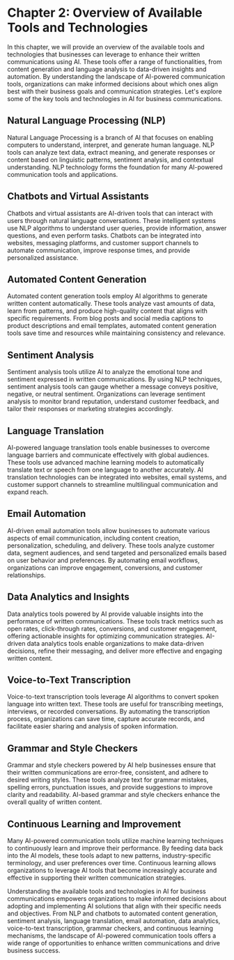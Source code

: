 Chapter 2: Overview of Available Tools and Technologies
=======================================================

In this chapter, we will provide an overview of the available tools and technologies that businesses can leverage to enhance their written communications using AI. These tools offer a range of functionalities, from content generation and language analysis to data-driven insights and automation. By understanding the landscape of AI-powered communication tools, organizations can make informed decisions about which ones align best with their business goals and communication strategies. Let's explore some of the key tools and technologies in AI for business communications.

Natural Language Processing (NLP)
---------------------------------

Natural Language Processing is a branch of AI that focuses on enabling computers to understand, interpret, and generate human language. NLP tools can analyze text data, extract meaning, and generate responses or content based on linguistic patterns, sentiment analysis, and contextual understanding. NLP technology forms the foundation for many AI-powered communication tools and applications.

Chatbots and Virtual Assistants
-------------------------------

Chatbots and virtual assistants are AI-driven tools that can interact with users through natural language conversations. These intelligent systems use NLP algorithms to understand user queries, provide information, answer questions, and even perform tasks. Chatbots can be integrated into websites, messaging platforms, and customer support channels to automate communication, improve response times, and provide personalized assistance.

Automated Content Generation
----------------------------

Automated content generation tools employ AI algorithms to generate written content automatically. These tools analyze vast amounts of data, learn from patterns, and produce high-quality content that aligns with specific requirements. From blog posts and social media captions to product descriptions and email templates, automated content generation tools save time and resources while maintaining consistency and relevance.

Sentiment Analysis
------------------

Sentiment analysis tools utilize AI to analyze the emotional tone and sentiment expressed in written communications. By using NLP techniques, sentiment analysis tools can gauge whether a message conveys positive, negative, or neutral sentiment. Organizations can leverage sentiment analysis to monitor brand reputation, understand customer feedback, and tailor their responses or marketing strategies accordingly.

Language Translation
--------------------

AI-powered language translation tools enable businesses to overcome language barriers and communicate effectively with global audiences. These tools use advanced machine learning models to automatically translate text or speech from one language to another accurately. AI translation technologies can be integrated into websites, email systems, and customer support channels to streamline multilingual communication and expand reach.

Email Automation
----------------

AI-driven email automation tools allow businesses to automate various aspects of email communication, including content creation, personalization, scheduling, and delivery. These tools analyze customer data, segment audiences, and send targeted and personalized emails based on user behavior and preferences. By automating email workflows, organizations can improve engagement, conversions, and customer relationships.

Data Analytics and Insights
---------------------------

Data analytics tools powered by AI provide valuable insights into the performance of written communications. These tools track metrics such as open rates, click-through rates, conversions, and customer engagement, offering actionable insights for optimizing communication strategies. AI-driven data analytics tools enable organizations to make data-driven decisions, refine their messaging, and deliver more effective and engaging written content.

Voice-to-Text Transcription
---------------------------

Voice-to-text transcription tools leverage AI algorithms to convert spoken language into written text. These tools are useful for transcribing meetings, interviews, or recorded conversations. By automating the transcription process, organizations can save time, capture accurate records, and facilitate easier sharing and analysis of spoken information.

Grammar and Style Checkers
--------------------------

Grammar and style checkers powered by AI help businesses ensure that their written communications are error-free, consistent, and adhere to desired writing styles. These tools analyze text for grammar mistakes, spelling errors, punctuation issues, and provide suggestions to improve clarity and readability. AI-based grammar and style checkers enhance the overall quality of written content.

Continuous Learning and Improvement
-----------------------------------

Many AI-powered communication tools utilize machine learning techniques to continuously learn and improve their performance. By feeding data back into the AI models, these tools adapt to new patterns, industry-specific terminology, and user preferences over time. Continuous learning allows organizations to leverage AI tools that become increasingly accurate and effective in supporting their written communication strategies.

Understanding the available tools and technologies in AI for business communications empowers organizations to make informed decisions about adopting and implementing AI solutions that align with their specific needs and objectives. From NLP and chatbots to automated content generation, sentiment analysis, language translation, email automation, data analytics, voice-to-text transcription, grammar checkers, and continuous learning mechanisms, the landscape of AI-powered communication tools offers a wide range of opportunities to enhance written communications and drive business success.
